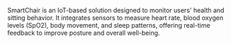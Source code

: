 SmartChair is an IoT-based solution designed to monitor users' health and sitting behavior. It integrates sensors to measure heart rate, blood oxygen levels (SpO2), body movement, and sleep patterns, offering real-time feedback to improve posture and overall well-being.
